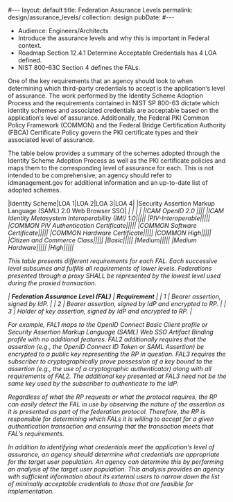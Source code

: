 #---
layout: default
title: Federation Assurance Levels
permalink: design/assurance_levels/
collection: design
pubDate: 
#---

- Audience: Engineers/Architects
- Introduce the assurance levels and why this is important in Federal context.
- Roadmap Section 12.4.1 Determine Acceptable Credentials has 4 LOA defined.
- NIST 800-63C Section 4 defines the FALs.

One of the key requirements that an agency should look
to when determining which third-party credentials to accept is the application‘s level of
assurance. The work performed by the Identity Scheme Adoption Process and the requirements
contained in NIST SP 800-63 dictate which identity schemes and associated credentials are
acceptable based on the application‘s level of assurance. Additionally, the Federal PKI Common
Policy Framework (COMMON) and the Federal Bridge Certification Authority (FBCA)
Certificate Policy govern the PKI certificate types and their associated level of assurance. 

The table below provides a summary of the schemes adopted through the Identity Scheme Adoption Process
as well as the PKI certificate policies and maps them to the corresponding level of assurance for
each. This is not intended to be comprehensive; an agency should refer to
idmanagement.gov for additional information and an up-to-date list of adopted schemes.

|Identity Scheme|LOA 1|LOA 2|LOA 3|LOA 4|
|Security Assertion Markup Language (SAML) 2.0 Web Browser SSO| <i class="fa fa-check-square-o"> | <i class="fa fa-check-square-o"> | <i class="fa fa-check-square-o">| |
|ICAM OpenID 2.0 |<i class="fa fa-check-square-o">|||
|ICAM Identity Metasystem Interoperability (IMI) 1.0|<i class="fa fa-check-square-o">|<i class="fa fa-check-square-o">|<i class="fa fa-check-square-o">||
|PIV-Interoperable|<i class="fa fa-check-square-o">|<i class="fa fa-check-square-o">|<i class="fa fa-check-square-o">|<i class="fa fa-check-square-o">|
|COMMON PIV Authentication Certificate|<i class="fa fa-check-square-o">|<i class="fa fa-check-square-o">|<i class="fa fa-check-square-o">|<i class="fa fa-check-square-o">|
|COMMON Software Certificate|<i class="fa fa-check-square-o">|<i class="fa fa-check-square-o">|<i class="fa fa-check-square-o">||
|COMMON Hardware Certificate|<i class="fa fa-check-square-o">|<i class="fa fa-check-square-o">|<i class="fa fa-check-square-o">|<i class="fa fa-check-square-o">|
|COMMON High|<i class="fa fa-check-square-o">|<i class="fa fa-check-square-o">|<i class="fa fa-check-square-o">|<i class="fa fa-check-square-o">|
|Citizen and Commerce Class|<i class="fa fa-check-square-o">|<i class="fa fa-check-square-o">|||
|Basic|<i class="fa fa-check-square-o">|<i class="fa fa-check-square-o">|<i class="fa fa-check-square-o">||
|Medium|<i class="fa fa-check-square-o">|<i class="fa fa-check-square-o">|<i class="fa fa-check-square-o">||
|Medium Hardware|<i class="fa fa-check-square-o">|<i class="fa fa-check-square-o">|<i class="fa fa-check-square-o">|<i class="fa fa-check-square-o">|
|High|<i class="fa fa-check-square-o">|<i class="fa fa-check-square-o">|<i class="fa fa-check-square-o">|<i class="fa fa-check-square-o">|

This table presents different requirements for each FAL. Each successive level subsumes and fulfills all requirements of lower levels. Federations presented through a proxy SHALL be represented by the lowest level used during the proxied transaction.

| **Federation Assurance Level (FAL)** | **Requirement** |
| 1 | Bearer assertion, signed by IdP. |
| 2 | Bearer assertion, signed by IdP and encrypted to RP. |
| 3 | Holder of key assertion, signed by IdP and encrypted to RP. |

For example, FAL1 maps to the OpenID Connect Basic Client profile or Security Assertion Markup Language (SAML) Web SSO Artifact Binding profile with no additional features. FAL2 additionally requires that the assertion (e.g., the OpenID Connect ID Token or SAML Assertion) be encrypted to a public key representing the RP in question. FAL3 requires the subscriber to cryptographically prove possession of a key bound to the assertion (e.g., the use of a cryptographic authenticator) along with all requirements of FAL2. The additional key presented at FAL3 need not be the same key used by the subscriber to authenticate to the IdP.

Regardless of what the RP requests or what the protocol requires, the RP can easily detect the FAL in use by observing the nature of the assertion as it is presented as part of the federation protocol. Therefore, the RP is responsible for determining which FALs it is willing to accept for a given authentication transaction and ensuring that the transaction meets that FAL’s requirements.

In addition to identifying what credentials meet the application‘s level of assurance, an agency
should determine what credentials are appropriate for the target user population. An agency can
determine this by performing an analysis of the target user population. This analysis provides 
an agency with sufficient information about its external users
to narrow down the list of minimally acceptable credentials to those that are feasible for implementation.







































